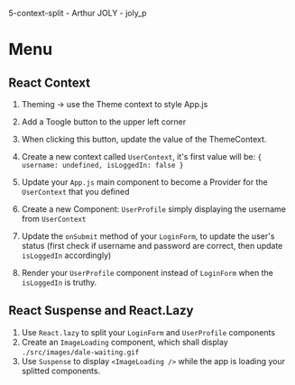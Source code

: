 5-context-split - Arthur JOLY - joly_p

# Menu

## React Context

1. Theming -> use the Theme context to style App.js
2. Add a Toogle button to the upper left corner
3. When clicking this button, update the value of the ThemeContext.

4. Create a new context called `UserContext`, it's first value will be:
   `{ username: undefined, isLoggedIn: false }`
5. Update your `App.js` main component to become a Provider for the `UserContext` that you defined
6. Create a new Component: `UserProfile` simply displaying the username from `UserContext`
7. Update the `onSubmit` method of your `LoginForm`, to update the user's status (first check if username and password are correct, then update `isLoggedIn` accordingly)
8. Render your `UserProfile` component instead of `LoginForm` when the `isLoggedIn` is truthy.

## React Suspense and React.Lazy

1. Use `React.lazy` to split your `LoginForm` and `UserProfile` components
2. Create an `ImageLoading` component, which shall display `./src/images/dale-waiting.gif`
3. Use `Suspense` to display `<ImageLoading />` while the app is loading your splitted components.
